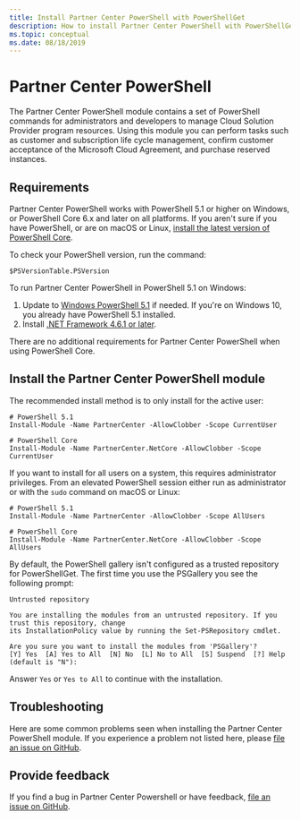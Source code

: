 ```yaml
---
title: Install Partner Center PowerShell with PowerShellGet
description: How to install Partner Center PowerShell with PowerShellGet
ms.topic: conceptual
ms.date: 08/18/2019
---
```


# Partner Center PowerShell

The Partner Center PowerShell module contains a set of PowerShell commands for administrators and developers to manage Cloud Solution Provider program resources. Using this module you can perform tasks such as customer and subscription life cycle management, confirm customer acceptance of the Microsoft Cloud Agreement, and purchase reserved instances.

## Requirements

Partner Center PowerShell works with PowerShell 5.1 or higher on Windows, or PowerShell Core 6.x and later on
all platforms. If you aren't sure if you have PowerShell, or are on macOS or Linux,
[install the latest version of PowerShell Core](/powershell/scripting/install/installing-powershell#powershell-core).

To check your PowerShell version, run the command:

```powershell-interactive
$PSVersionTable.PSVersion
```

To run Partner Center PowerShell in PowerShell 5.1 on Windows:

1. Update to [Windows PowerShell 5.1](/powershell/scripting/install/installing-windows-powershell#upgrading-existing-windows-powershell) if needed. If you're on Windows 10, you already
  have PowerShell 5.1 installed.
2. Install [.NET Framework 4.6.1 or later](/dotnet/framework/install).

There are no additional requirements for Partner Center PowerShell when using PowerShell Core.

## Install the Partner Center PowerShell module

The recommended install method is to only install for the active user:

```powershell-interactive
# PowerShell 5.1
Install-Module -Name PartnerCenter -AllowClobber -Scope CurrentUser

# PowerShell Core
Install-Module -Name PartnerCenter.NetCore -AllowClobber -Scope CurrentUser
```

If you want to install for all users on a system, this requires administrator privileges. From an elevated PowerShell session either
run as administrator or with the `sudo` command on macOS or Linux:

```powershell-interactive
# PowerShell 5.1
Install-Module -Name PartnerCenter -AllowClobber -Scope AllUsers

# PowerShell Core
Install-Module -Name PartnerCenter.NetCore -AllowClobber -Scope AllUsers
```

By default, the PowerShell gallery isn't configured as a trusted repository for PowerShellGet. The first time you use the PSGallery you see the following prompt:

```output
Untrusted repository

You are installing the modules from an untrusted repository. If you trust this repository, change
its InstallationPolicy value by running the Set-PSRepository cmdlet.

Are you sure you want to install the modules from 'PSGallery'?
[Y] Yes  [A] Yes to All  [N] No  [L] No to All  [S] Suspend  [?] Help (default is "N"):
```

Answer `Yes` or `Yes to All` to continue with the installation.

## Troubleshooting

Here are some common problems seen when installing the Partner Center PowerShell module. If you experience a problem not listed here,
please [file an issue on GitHub](https://github.com/microsoft/partner-center-powershell/issues).

## Provide feedback

If you find a bug in Partner Center Powershell or have feedback, [file an issue on GitHub](https://github.com/microsoft/partner-center-powersehll/issues).
